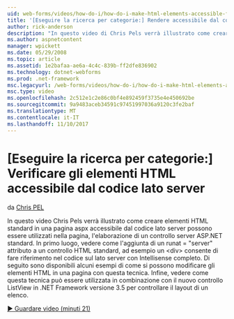 ```yaml
---
uid: web-forms/videos/how-do-i/how-do-i-make-html-elements-accessible-from-server-side-code
title: '[Eseguire la ricerca per categorie:] Rendere accessibile dal codice lato server gli elementi HTML | Documenti Microsoft'
author: rick-anderson
description: "In questo video di Chris Pels verrà illustrato come creare elementi HTML standard in una pagina aspx accessibile dal codice lato server possono essere utilizzati nella pagina processin..."
ms.author: aspnetcontent
manager: wpickett
ms.date: 05/29/2008
ms.topic: article
ms.assetid: 1e2bafaa-ae6a-4c4c-839b-ff2dfe836902
ms.technology: dotnet-webforms
ms.prod: .net-framework
msc.legacyurl: /web-forms/videos/how-do-i/how-do-i-make-html-elements-accessible-from-server-side-code
msc.type: video
ms.openlocfilehash: 2c512e1c2e86c0bf4e892459f3735e4e450692be
ms.sourcegitcommit: 9a9483aceb34591c97451997036a9120c3fe2baf
ms.translationtype: MT
ms.contentlocale: it-IT
ms.lasthandoff: 11/10/2017
---
```

<a name="how-do-i-make-html-elements-accessible-from-server-side-code"></a>[Eseguire la ricerca per categorie:] Verificare gli elementi HTML accessibile dal codice lato server
====================
da [Chris PEL](https://twitter.com/chrispels)

In questo video Chris Pels verrà illustrato come creare elementi HTML standard in una pagina aspx accessibile dal codice lato server possono essere utilizzati nella pagina, l'elaborazione di un controllo server ASP.NET standard. In primo luogo, vedere come l'aggiunta di un runat = "server" attributo a un controllo HTML standard, ad esempio un &lt;div&gt; consente di fare riferimento nel codice sul lato server con Intellisense completo. Di seguito sono disponibili alcuni esempi di come si possono modificare gli elementi HTML in una pagina con questa tecnica. Infine, vedere come questa tecnica può essere utilizzata in combinazione con il nuovo controllo ListView in .NET Framework versione 3.5 per controllare il layout di un elenco.

[&#9654; Guardare video (minuti 21)](https://channel9.msdn.com/Blogs/ASP-NET-Site-Videos/how-do-i-make-html-elements-accessible-from-server-side-code)
